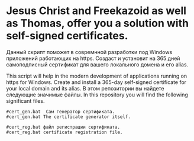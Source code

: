 # Jesus Christ and Freekazoid as well as Thomas, offer you a solution with self-signed certificates.

Данный скрипт поможет в совремнной разработки под Windows приложений работающих на https. Создаст и установит на 365 дней самоподписный сертификат для вашего локального домена и его alias.

This script will help in the modern development of applications running on https for Windows. Create and install a 365-day self-signed certificate for your local domain and its alias.
В этом репозитории вы найдете следующие значимые файлы.
In this repository you will find the following significant files.

	#cert_gen.bat  Сам генератор сертификата.
	#cert_gen.bat The certificate generator itself.

	#cert_reg.bat файл регистрации сертификата.
	#cert_reg.bat certificate registration file.

